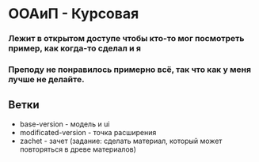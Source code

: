 # ООАиП - Курсовая
###  Лежит в открытом доступе чтобы кто-то мог посмотреть пример, как когда-то сделал и я 
### Преподу не понравилось примерно всё, так что как у меня лучше не делайте.

## Ветки

- base-version - модель и ui
- modificated-version - точка расширения
- zachet - зачет (задание: сделать материал, который может повторяться в древе материалов)